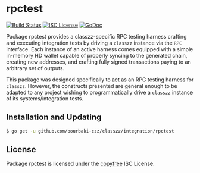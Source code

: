 rpctest
=======

[![Build Status](https://travis-ci.org/bourbaki-czz/classzz.png?branch=master)](https://travis-ci.org/bourbaki-czz/classzz)
[![ISC License](http://img.shields.io/badge/license-ISC-blue.svg)](http://copyfree.org)
[![GoDoc](https://img.shields.io/badge/godoc-reference-blue.svg)](http://godoc.org/github.com/bourbaki-czz/classzz/integration/rpctest)

Package rpctest provides a classzz-specific RPC testing harness crafting and
executing integration tests by driving a `classzz` instance via the `RPC`
interface. Each instance of an active harness comes equipped with a simple
in-memory HD wallet capable of properly syncing to the generated chain,
creating new addresses, and crafting fully signed transactions paying to an
arbitrary set of outputs.

This package was designed specifically to act as an RPC testing harness for
`classzz`. However, the constructs presented are general enough to be adapted to
any project wishing to programmatically drive a `classzz` instance of its
systems/integration tests.

## Installation and Updating

```bash
$ go get -u github.com/bourbaki-czz/classzz/integration/rpctest
```

## License

Package rpctest is licensed under the [copyfree](http://copyfree.org) ISC
License.

